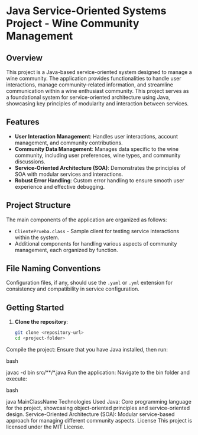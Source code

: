 # Java Service-Oriented Systems Project - Wine Community Management

## Overview

This project is a Java-based service-oriented system designed to manage a wine community. The application provides functionalities to handle user interactions, manage community-related information, and streamline communication within a wine enthusiast community. This project serves as a foundational system for service-oriented architecture using Java, showcasing key principles of modularity and interaction between services.

## Features

- **User Interaction Management**: Handles user interactions, account management, and community contributions.
- **Community Data Management**: Manages data specific to the wine community, including user preferences, wine types, and community discussions.
- **Service-Oriented Architecture (SOA)**: Demonstrates the principles of SOA with modular services and interactions.
- **Robust Error Handling**: Custom error handling to ensure smooth user experience and effective debugging.

## Project Structure

The main components of the application are organized as follows:

- `ClientePrueba.class` - Sample client for testing service interactions within the system.
- Additional components for handling various aspects of community management, each organized by function.

## File Naming Conventions

Configuration files, if any, should use the `.yaml` or `.yml` extension for consistency and compatibility in service configuration.

## Getting Started

1. **Clone the repository**:
   ```bash
   git clone <repository-url>
   cd <project-folder>
Compile the project: Ensure that you have Java installed, then run:

bash

javac -d bin src/**/*.java
Run the application: Navigate to the bin folder and execute:

bash

java MainClassName
Technologies Used
Java: Core programming language for the project, showcasing object-oriented principles and service-oriented design.
Service-Oriented Architecture (SOA): Modular service-based approach for managing different community aspects.
License
This project is licensed under the MIT License.

